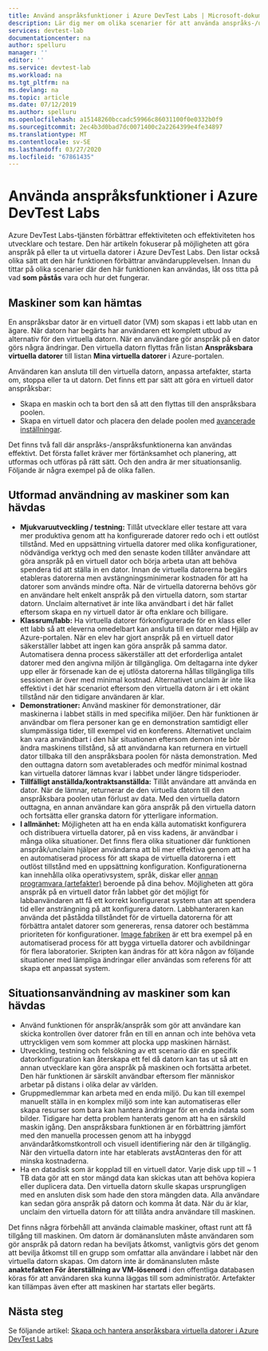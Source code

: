 ```yaml
---
title: Använd anspråksfunktioner i Azure DevTest Labs | Microsoft-dokument
description: Lär dig mer om olika scenarier för att använda anspråks-/unclaim-funktioner i Azure DevTest Labs
services: devtest-lab
documentationcenter: na
author: spelluru
manager: ''
editor: ''
ms.service: devtest-lab
ms.workload: na
ms.tgt_pltfrm: na
ms.devlang: na
ms.topic: article
ms.date: 07/12/2019
ms.author: spelluru
ms.openlocfilehash: a15148260bccadc59966c86031100f0e0332b0f9
ms.sourcegitcommit: 2ec4b3d0bad7dc0071400c2a2264399e4fe34897
ms.translationtype: MT
ms.contentlocale: sv-SE
ms.lasthandoff: 03/27/2020
ms.locfileid: "67861435"
---
```

# <a name="use-claim-capabilities-in-azure-devtest-labs"></a>Använda anspråksfunktioner i Azure DevTest Labs
Azure DevTest Labs-tjänsten förbättrar effektiviteten och effektiviteten hos utvecklare och testare. Den här artikeln fokuserar på möjligheten att göra anspråk på eller ta ut virtuella datorer i Azure DevTest Labs. Den listar också olika sätt att den här funktionen förbättrar användarupplevelsen. Innan du tittar på olika scenarier där den här funktionen kan användas, låt oss titta på vad **som påstås** vara och hur det fungerar.

## <a name="claimable-machines"></a>Maskiner som kan hämtas
En anspråksbar dator är en virtuell dator (VM) som skapas i ett labb utan en ägare. När datorn har begärts har användaren ett komplett utbud av alternativ för den virtuella datorn. När en användare gör anspråk på en dator görs några ändringar. Den virtuella datorn flyttas från listan **Anspråksbara virtuella datorer** till listan **Mina virtuella datorer** i Azure-portalen. 

Användaren kan ansluta till den virtuella datorn, anpassa artefakter, starta om, stoppa eller ta ut datorn. Det finns ett par sätt att göra en virtuell dator anspråksbar:

- Skapa en maskin och ta bort den så att den flyttas till den anspråksbara poolen. 
- Skapa en virtuell dator och placera den delade poolen med [avancerade inställningar](https://azure.microsoft.com/updates/azure-devtest-labs-claim-lab-vms-from-a-shared-pool/).

Det finns två fall där anspråks-/anspråksfunktionerna kan användas effektivt. Det första fallet kräver mer förtänksamhet och planering, att utformas och utföras på rätt sätt. Och den andra är mer situationsanlig. Följande är några exempel på de olika fallen.

## <a name="designed-use-of-claimable-machines"></a>Utformad användning av maskiner som kan hävdas

- **Mjukvaruutveckling / testning:** Tillåt utvecklare eller testare att vara mer produktiva genom att ha konfigurerade datorer redo och i ett outlöst tillstånd. Med en uppsättning virtuella datorer med olika konfigurationer, nödvändiga verktyg och med den senaste koden tillåter användare att göra anspråk på en virtuell dator och börja arbeta utan att behöva spendera tid att ställa in en dator. Innan de virtuella datorerna begärs etableras datorerna men avstängningsminimerar kostnaden för att ha datorer som används mindre ofta. När de virtuella datorerna behövs gör en användare helt enkelt anspråk på den virtuella datorn, som startar datorn. Unclaim alternativet är inte lika användbart i det här fallet eftersom skapa en ny virtuell dator är ofta enklare och billigare.
- **Klassrum/labb:** Ha virtuella datorer förkonfigurerade för en klass eller ett labb så att eleverna omedelbart kan ansluta till en dator med Hjälp av Azure-portalen.  När en elev har gjort anspråk på en virtuell dator säkerställer labbet att ingen kan göra anspråk på samma dator. Automatisera denna process säkerställer att det erforderliga antalet datorer med den angivna miljön är tillgängliga. Om deltagarna inte dyker upp eller är försenade kan de ej utlösta datorerna hållas tillgängliga tills sessionen är över med minimal kostnad. Alternativet unclaim är inte lika effektivt i det här scenariot eftersom den virtuella datorn är i ett okänt tillstånd när den tidigare användaren är klar.
- **Demonstrationer:** Använd maskiner för demonstrationer, där maskinerna i labbet ställs in med specifika miljöer. Den här funktionen är användbar om flera personer kan ge en demonstration samtidigt eller slumpmässiga tider, till exempel vid en konferens. Alternativet unclaim kan vara användbart i den här situationen eftersom demon inte bör ändra maskinens tillstånd, så att användarna kan returnera en virtuell dator tillbaka till den anspråksbara poolen för nästa demonstration. Med den outtagna datorn som avetablerades och medför minimal kostnad kan virtuella datorer lämnas kvar i labbet under längre tidsperioder.
- **Tillfälligt anställda/kontraktsanställda:** Tillåt användare att använda en dator. När de lämnar, returnerar de den virtuella datorn till den anspråksbara poolen utan förlust av data. Med den virtuella datorn outtagna, en annan användare kan göra anspråk på den virtuella datorn och fortsätta eller granska datorn för ytterligare information.
- **I allmänhet:** Möjligheten att ha en enda källa automatiskt konfigurera och distribuera virtuella datorer, på en viss kadens, är användbar i många olika situationer. Det finns flera olika situationer där funktionen anspråk/unclaim hjälper användarna att bli mer effektiva genom att ha en automatiserad process för att skapa de virtuella datorerna i ett outlöst tillstånd med en uppsättning konfiguration. Konfigurationerna kan innehålla olika operativsystem, språk, diskar eller [annan programvara (artefakter)](devtest-lab-artifact-author.md) beroende på dina behov. Möjligheten att göra anspråk på en virtuell dator från labbet gör det möjligt för labbanvändaren att få ett korrekt konfigurerat system utan att spendera tid eller ansträngning på att konfigurera datorn. Labbhanteraren kan använda det påstådda tillståndet för de virtuella datorerna för att förbättra antalet datorer som genereras, rensa datorer och bestämma prioriteten för konfigurationer. [Image fabriken](image-factory-create.md) är ett bra exempel på en automatiserad process för att bygga virtuella datorer och avbildningar för flera laboratorier. Skripten kan ändras för att köra någon av följande situationer med lämpliga ändringar eller användas som referens för att skapa ett anpassat system.

## <a name="situational-use-of-claimable-machines"></a>Situationsanvändning av maskiner som kan hävdas

- Använd funktionen för anspråk/anspråk som gör att användare kan skicka kontrollen över datorer från en till en annan och inte behöva veta uttryckligen vem som kommer att plocka upp maskinen härnäst.
- Utveckling, testning och felsökning av ett scenario där en specifik datorkonfiguration kan återskapa ett fel då datorn kan tas ut så att en annan utvecklare kan göra anspråk på maskinen och fortsätta arbetet. Den här funktionen är särskilt användbar eftersom fler människor arbetar på distans i olika delar av världen. 
- Gruppmedlemmar kan arbeta med en enda miljö. Du kan till exempel manuellt ställa in en komplex miljö som inte kan automatiseras eller skapa resurser som bara kan hantera ändringar för en enda indata som bilder. Tidigare har detta problem hanterats genom att ha en särskild maskin igång. Den anspråksbara funktionen är en förbättring jämfört med den manuella processen genom att ha inbyggd användaråtkomstkontroll och visuell identifiering när den är tillgänglig. När den virtuella datorn inte har etablerats avstÃ¤nteras den för att minska kostnaderna.
- Ha en datadisk som är kopplad till en virtuell dator. Varje disk upp till ~ 1 TB data gör att en stor mängd data kan skickas utan att behöva kopiera eller duplicera data. Den virtuella datorn skulle skapas ursprungligen med en ansluten disk som hade den stora mängden data.  Alla användare kan sedan göra anspråk på datorn och komma åt data. När du är klar, unclaim den virtuella datorn för att tillåta andra användare till maskinen.

Det finns några förbehåll att använda claimable maskiner, oftast runt att få tillgång till maskinen. Om datorn är domänansluten måste användaren som gör anspråk på datorn redan ha beviljats åtkomst, vanligtvis görs det genom att bevilja åtkomst till en grupp som omfattar alla användare i labbet när den virtuella datorn skapas. Om datorn inte är domänansluten måste **anaktefakten För återställning av VM-lösenord** i den offentliga databasen köras för att användaren ska kunna läggas till som administratör.  Artefakter kan tillämpas även efter att maskinen har startats eller begärts.

## <a name="next-steps"></a>Nästa steg
Se följande artikel: [Skapa och hantera anspråksbara virtuella datorer i Azure DevTest Labs](devtest-lab-add-claimable-vm.md)
